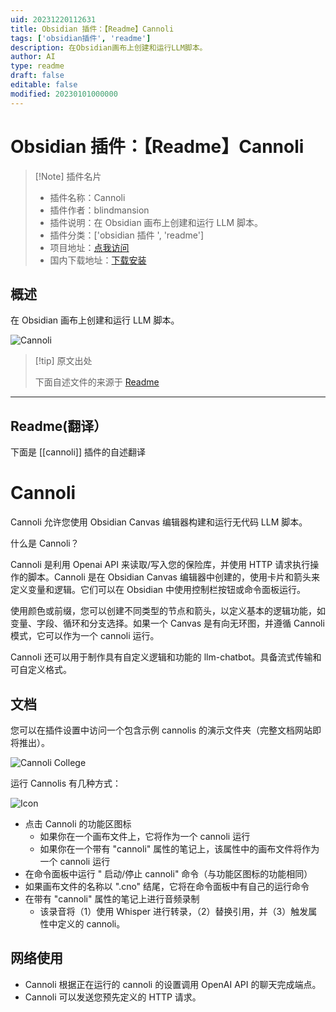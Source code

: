 ```yaml
---
uid: 20231220112631
title: Obsidian 插件：【Readme】Cannoli
tags: ['obsidian插件', 'readme']
description: 在Obsidian画布上创建和运行LLM脚本。
author: AI
type: readme
draft: false
editable: false
modified: 20230101000000
---
```


# Obsidian 插件：【Readme】Cannoli

> [!Note] 插件名片
> - 插件名称：Cannoli
> - 插件作者：blindmansion
> - 插件说明：在 Obsidian 画布上创建和运行 LLM 脚本。
> - 插件分类：['obsidian 插件 ', 'readme']
> - 项目地址：[点我访问](https://github.com/DeabLabs/cannoli)
> - 国内下载地址：[下载安装](https://pkmer.cn/products/plugin/pluginMarket/?cannoli)

## 概述

在 Obsidian 画布上创建和运行 LLM 脚本。

![Cannoli](https://cdn.pkmer.cn/covers/cannoli.png!pkmer)

> [!tip] 原文出处
>
>下面自述文件的来源于 [Readme](https://ghproxy.net/https://raw.githubusercontent.com/DeabLabs/cannoli/main/README.md)

---

## Readme(翻译）

下面是 [[cannoli]] 插件的自述翻译

# Cannoli

Cannoli 允许您使用 Obsidian Canvas 编辑器构建和运行无代码 LLM 脚本。

什么是 Cannoli？

Cannoli 是利用 Openai API 来读取/写入您的保险库，并使用 HTTP 请求执行操作的脚本。Cannoli 是在 Obsidian Canvas 编辑器中创建的，使用卡片和箭头来定义变量和逻辑。它们可以在 Obsidian 中使用控制栏按钮或命令面板运行。

使用颜色或前缀，您可以创建不同类型的节点和箭头，以定义基本的逻辑功能，如变量、字段、循环和分支选择。如果一个 Canvas 是有向无环图，并遵循 Cannoli 模式，它可以作为一个 cannoli 运行。

Cannoli 还可以用于制作具有自定义逻辑和功能的 llm-chatbot。具备流式传输和可自定义格式。

## 文档

您可以在插件设置中访问一个包含示例 cannolis 的演示文件夹（完整文档网站即将推出）。

![Cannoli College](https://cdn.pkmer.cn/covers/cannoli_2_0.png!pkmer)

运行 Cannolis 有几种方式：

![Icon](https://cdn.pkmer.cn/covers/cannoli_2_1.png!pkmer)

- 点击 Cannoli 的功能区图标
    - 如果你在一个画布文件上，它将作为一个 cannoli 运行
    - 如果你在一个带有 "cannoli" 属性的笔记上，该属性中的画布文件将作为一个 cannoli 运行
- 在命令面板中运行 " 启动/停止 cannoli" 命令（与功能区图标的功能相同）
- 如果画布文件的名称以 ".cno" 结尾，它将在命令面板中有自己的运行命令
- 在带有 "cannoli" 属性的笔记上进行音频录制
    - 该录音将（1）使用 Whisper 进行转录，（2）替换引用，并（3）触发属性中定义的 cannoli。

## 网络使用

- Cannoli 根据正在运行的 cannoli 的设置调用 OpenAI API 的聊天完成端点。
- Cannoli 可以发送您预先定义的 HTTP 请求。



